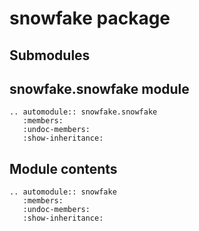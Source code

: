 # snowfake package

## Submodules

## snowfake.snowfake module

```{eval-rst}
.. automodule:: snowfake.snowfake
   :members:
   :undoc-members:
   :show-inheritance:
```

## Module contents

```{eval-rst}
.. automodule:: snowfake
   :members:
   :undoc-members:
   :show-inheritance:
```
